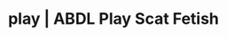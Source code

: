 ---
categories:
- Real Couples
- E-Girl Erotica
- Roleplay Fantasies
- Alt Romance
- Scat Fetish
image: /assets/images/1747714219709.jpg
layout: post
schema:
  description: Premium adult content featuring Scat Fetish, ABDL Play. High-quality
    visuals with sensual themes.
  keywords:
  - Immersive Erotica
  - ABDL Play
  - Sapphic Desires
  - Lingerie Art
  - Slow Burn
  - Spiritual Kink
  - Scat Fetish
  name: 1747714219709 | Scat Fetish ABDL Play
  type: VisualArtwork
seo:
  description: Featured content with exclusive ABDL Play, Scat Fetish. HD images available.
  keywords: ABDL Play, Scat Fetish
  og_image: /assets/images/1747714219709.jpg
  schema_type: VisualArtwork
tags:
- '#play'
- Scat Fetish
- ABDL Play
title: play | ABDL Play Scat Fetish
---
